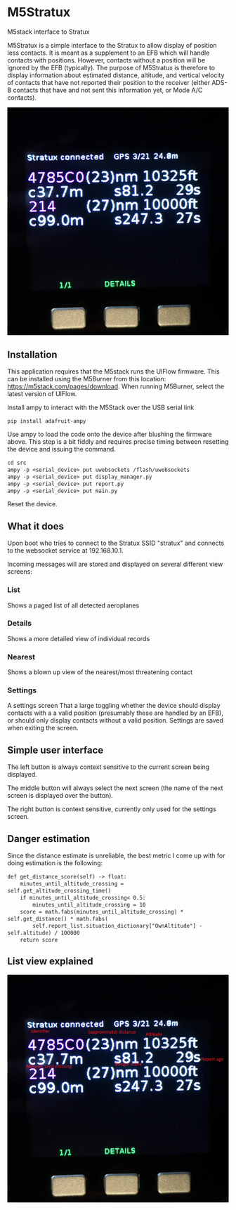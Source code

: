 # M5Stratux
M5stack interface to Stratux

M5Stratux is a simple interface to the Stratux to allow display of position less contacts. It is meant as a supplement 
to an EFB which will handle contacts with positions. However, contacts without a position will be ignored by the EFB 
(typically). The purpose of M5Stratux is therefore to display information about estimated distance, altitude, and 
vertical velocity of contacts that have not reported their position to the receiver (either ADS-B contacts that have 
 and not sent this information yet, or Mode A/C contacts).
 
![Contact list view](/media/screenshot.jpg)

## Installation
This application requires that the M5stack runs the UIFlow firmware. This can be installed using the M5Burner from this 
location: https://m5stack.com/pages/download. When running M5Burner, select the latest version of UIFlow.

Install ampy to interact with the M5Stack over the USB serial link
```
pip install adafruit-ampy
```
Use ampy to load the code onto the device after blushing the firmware above. This step is a bit fiddly and requires 
precise timing between resetting the device and issuing the command.
```
cd src
ampy -p <serial_device> put uwebsockets /flash/uwebsockets
ampy -p <serial_device> put display_manager.py
ampy -p <serial_device> put report.py
ampy -p <serial_device> put main.py
```
Reset the device.

## What it does
Upon boot who tries to connect to the Stratux SSID "stratux" and connects to the websocket service at 192.168.10.1.

Incoming messages will are stored and displayed on several different view screens:
### List
Shows a paged list of all detected aeroplanes
### Details
Shows a more detailed view of individual records
### Nearest
Shows a blown up view of the nearest/most threatening contact
### Settings
A settings screen That a large toggling whether the device should display contacts with a a valid position (presumably 
these are handled by an EFB), or should only display contacts without a valid position. Settings are saved when exiting 
the screen.

## Simple user interface
The left button is always context sensitive to the current screen being displayed.

The middle button will always select the next screen (the name of the next screen is displayed over the button).

The right button is context sensitive, currently only used for the settings screen.

## Danger estimation
Since the distance estimate is unreliable, the best metric I come up with for doing estimation is the following:

```
def get_distance_score(self) -> float:
    minutes_until_altitude_crossing = self.get_altitude_crossing_time()
    if minutes_until_altitude_crossing< 0.5:
        minutes_until_altitude_crossing = 10
    score = math.fabs(minutes_until_altitude_crossing) * self.get_distance() * math.fabs(
        self.report_list.situation_dictionary["OwnAltitude"] - self.altitude) / 100000
    return score
```

## List view explained
![List view explained](/media/screenshot_explained.jpg)
